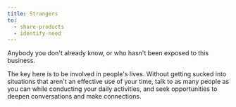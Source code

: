 ```yaml
---
title: Strangers
to:
  - share-products
  - identify-need
---
```


Anybody you don't already know, or who hasn't been exposed to this business.

The key here is to be involved in people's lives. Without getting sucked into situations that aren't an effective use of your time, talk to as many people as you can while conducting your daily activities, and seek opportunities to deepen conversations and make connections.